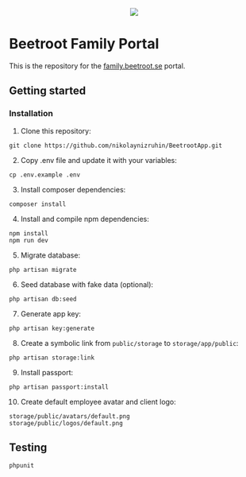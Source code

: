 <p align="center">
  <img src="https://family.beetroot.se/images/logo.svg"/>
</p>

# Beetroot Family Portal

This is the repository for the [family.beetroot.se](https://family.beetroot.se) portal.

## Getting started
### Installation

1. Clone this repository:
```
git clone https://github.com/nikolaynizruhin/BeetrootApp.git
```
2. Copy .env file and update it with your variables:
```
cp .env.example .env
```
3. Install composer dependencies:
```
composer install
```
4. Install and compile npm dependencies:
```
npm install
npm run dev
```
5. Migrate database:
```
php artisan migrate
```
6. Seed database with fake data (optional):
```
php artisan db:seed
```
7. Generate app key:
```
php artisan key:generate
```
8. Create a symbolic link from `public/storage` to `storage/app/public`:
```
php artisan storage:link
```
9. Install passport:
```
php artisan passport:install
```
10. Create default employee avatar and client logo:
```
storage/public/avatars/default.png
storage/public/logos/default.png
```

## Testing

```
phpunit
```